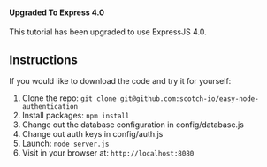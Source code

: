 #### Upgraded To Express 4.0
This tutorial has been upgraded to use ExpressJS 4.0.

## Instructions

If you would like to download the code and try it for yourself:

1. Clone the repo: `git clone git@github.com:scotch-io/easy-node-authentication`
2. Install packages: `npm install`
3. Change out the database configuration in config/database.js
4. Change out auth keys in config/auth.js
5. Launch: `node server.js`
6. Visit in your browser at: `http://localhost:8080`
